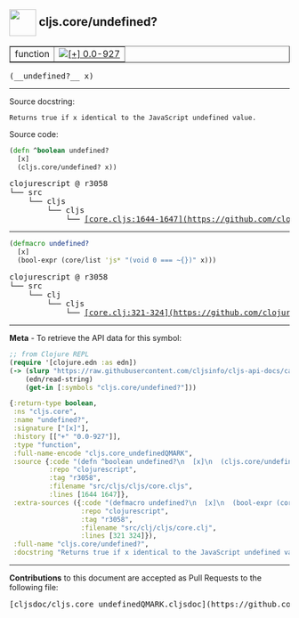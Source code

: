 ## <img width="48px" valign="middle" src="http://i.imgur.com/Hi20huC.png"> cljs.core/undefined?

 <table border="1">
<tr>

<td>function</td>
<td><a href="https://github.com/cljsinfo/cljs-api-docs/tree/0.0-927"><img valign="middle" alt="[+] 0.0-927" src="https://img.shields.io/badge/+-0.0--927-lightgrey.svg"></a> </td>
</tr>
</table>

 <samp>
(__undefined?__ x)<br>
</samp>

---




Source docstring:

```
Returns true if x identical to the JavaScript undefined value.
```

Source code:

```clj
(defn ^boolean undefined?
  [x]
  (cljs.core/undefined? x))
```

 <pre>
clojurescript @ r3058
└── src
    └── cljs
        └── cljs
            └── <ins>[core.cljs:1644-1647](https://github.com/clojure/clojurescript/blob/r3058/src/cljs/cljs/core.cljs#L1644-L1647)</ins>
</pre>


---

```clj
(defmacro undefined?
  [x]
  (bool-expr (core/list 'js* "(void 0 === ~{})" x)))
```

 <pre>
clojurescript @ r3058
└── src
    └── clj
        └── cljs
            └── <ins>[core.clj:321-324](https://github.com/clojure/clojurescript/blob/r3058/src/clj/cljs/core.clj#L321-L324)</ins>
</pre>

---

__Meta__ - To retrieve the API data for this symbol:

```clj
;; from Clojure REPL
(require '[clojure.edn :as edn])
(-> (slurp "https://raw.githubusercontent.com/cljsinfo/cljs-api-docs/catalog/cljs-api.edn")
    (edn/read-string)
    (get-in [:symbols "cljs.core/undefined?"]))
```

```clj
{:return-type boolean,
 :ns "cljs.core",
 :name "undefined?",
 :signature ["[x]"],
 :history [["+" "0.0-927"]],
 :type "function",
 :full-name-encode "cljs.core_undefinedQMARK",
 :source {:code "(defn ^boolean undefined?\n  [x]\n  (cljs.core/undefined? x))",
          :repo "clojurescript",
          :tag "r3058",
          :filename "src/cljs/cljs/core.cljs",
          :lines [1644 1647]},
 :extra-sources ({:code "(defmacro undefined?\n  [x]\n  (bool-expr (core/list 'js* \"(void 0 === ~{})\" x)))",
                  :repo "clojurescript",
                  :tag "r3058",
                  :filename "src/clj/cljs/core.clj",
                  :lines [321 324]}),
 :full-name "cljs.core/undefined?",
 :docstring "Returns true if x identical to the JavaScript undefined value."}

```

---

__Contributions__ to this document are accepted as Pull Requests to the following file:

 <pre>
[cljsdoc/cljs.core_undefinedQMARK.cljsdoc](https://github.com/cljsinfo/cljs-api-docs/blob/master/cljsdoc/cljs.core_undefinedQMARK.cljsdoc)
</pre>

